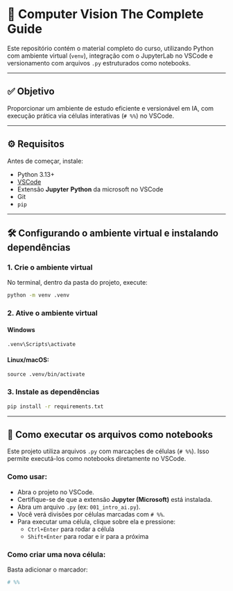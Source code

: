 # 🧠 Computer Vision The Complete Guide

Este repositório contém o material completo do curso, utilizando Python com ambiente virtual (`venv`), integração com o JupyterLab no VSCode e versionamento com arquivos `.py` estruturados como notebooks.

---

## ✅ Objetivo

Proporcionar um ambiente de estudo eficiente e versionável em IA, com execução prática via células interativas (`# %%`) no VSCode.

---

## ⚙️ Requisitos

Antes de começar, instale:

- Python 3.13+
- [VSCode](https://code.visualstudio.com/)
- Extensão **Jupyter** **Python** da microsoft no VSCode
- Git
- `pip`

---

## 🛠️ Configurando o ambiente virtual e instalando dependências

### 1. Crie o ambiente virtual

No terminal, dentro da pasta do projeto, execute:

```bash
python -m venv .venv
```

### 2. Ative o ambiente virtual
#### Windows 
```
.venv\Scripts\activate
```

#### Linux/macOS: 
```
source .venv/bin/activate
```

### 3. Instale as dependências
```bash
pip install -r requirements.txt
```
---
## 🧪 Como executar os arquivos como notebooks

Este projeto utiliza arquivos `.py` com marcações de células (`# %%`). Isso permite executá-los como notebooks diretamente no VSCode.

### Como usar:

- Abra o projeto no VSCode.
- Certifique-se de que a extensão **Jupyter (Microsoft)** está instalada.
- Abra um arquivo `.py` (ex: `001_intro_ai.py`).
- Você verá divisões por células marcadas com `# %%`.
- Para executar uma célula, clique sobre ela e pressione:
  - `Ctrl+Enter` para rodar a célula
  - `Shift+Enter` para rodar e ir para a próxima

### Como criar uma nova célula:

Basta adicionar o marcador:

```python
# %%